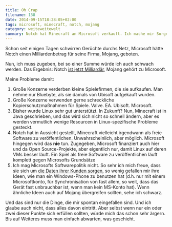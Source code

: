 ```yaml
---
title: Oh Crap
filename: 138
date: 2014-09-15T18:28:05+02:00
tags: microsoft, minecraft, notch, mojang
category: weiteweitewelt
summary: Notch hat Minecraft an Microsoft verkauft. Ich mache mir Sorgen.
---
```

Schon seit einigen Tagen schwirren Gerüchte durchs Netz, Microsoft hätte Notch einen Milliardenbetrag für seine Firma, Mojang, geboten.

Nun, ich muss zugeben, bei so einer Summe würde ich auch schwach werden. Das Ergebnis: Notch [ist jetzt Milliardär](https://www.golem.de/news/minecraft-microsoft-kauft-mojang-1409-109256.html), Mojang gehört zu Microsoft.

Meine Probleme damit:

1. Große Konzerne verderben kleine Spielefirmen, die sie aufkaufen. Man nehme nur Bluebyte, als sie damals von Ubisoft aufgekauft wurden.
2. Große Konzerne verwenden gerne schreckliche Kopierschutzmaßnahmen für Spiele. Valve. EA. Ubisoft. Microsoft.
3. Bisher wurde Linux sehr gut unterstützt. In Zukunft? Nun, Minecraft ist in Java geschrieben, und das wird sich nicht so schnell ändern, aber es werden vermutlich wenige Resourcen in Linux\-spezifische Probleme gesteckt.
4. Notch hat in Aussicht gestellt, Minecraft vielleicht irgendwann als freie Software zu veröffentlichen. Unwahrscheinlich, aber möglich. Microsoft hingegen wird das **nie** tun. Zugegeben, Microsoft finanziert auch hier und da Open Source\-Projekte, aber eigentlich nur, damit Linux auf deren VMs besser läuft. Ein Spiel als freie Software zu veröffentlichen läuft komplett gegen Microsofts Grundsätze
5. Ich mag Microsofts Softwarepolitik nicht. So sehr ich mich freue, dass sie sich um [die Daten ihrer Kunden sorgen](/blogposts/128), so wenig gefallen mir ihre Ideen, wie man ein Windows\-Phone zu benutzen hat (d.h. nur mit einem Microsoftkonto, für Synchronisation von fast allem, so weit, dass das Gerät fast unbrauchbar ist, wenn man kein MS\-Konto hat). Wenn ähnliche Ideen auch auf Mojang übergreifen sollten, sehe ich schwarz.

Und das sind nur die Dinge, die mir spontan eingefallen sind. Und ich glaube auch nicht, dass alles davon eintritt. Aber selbst wenn nur ein oder zwei dieser Punkte sich erfüllen sollten, würde mich das schon sehr ärgern. Bis auf Weiteres muss man einfach abwarten, was geschieht.
